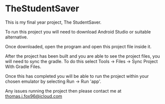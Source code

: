 # TheStudentSaver

This is my final year project, The StudentSaver.

To run this project you will need to download Android Studio or suitable alternative.

Once downloaded, open the program and open this project file inside it.

After the project has been built and you are able to see the project files, you will need to sync the gradle. To do this select Tools -> Files -> Sync Project With Gradle Files.

Once this has completed you will be able to run the project within your chosen emulator by selecting Run -> Run 'app'.

Any issues running the project then please contact me at thomas.j.fox96@icloud.com
